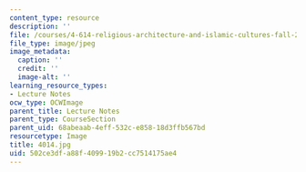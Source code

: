 ```yaml
---
content_type: resource
description: ''
file: /courses/4-614-religious-architecture-and-islamic-cultures-fall-2002/502ce3dfa88f409919b2cc7514175ae4_4014.jpg
file_type: image/jpeg
image_metadata:
  caption: ''
  credit: ''
  image-alt: ''
learning_resource_types:
- Lecture Notes
ocw_type: OCWImage
parent_title: Lecture Notes
parent_type: CourseSection
parent_uid: 68abeaab-4eff-532c-e858-18d3ffb567bd
resourcetype: Image
title: 4014.jpg
uid: 502ce3df-a88f-4099-19b2-cc7514175ae4
---
```

